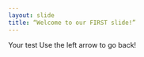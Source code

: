 ```yaml
--- 
layout: slide 
title: “Welcome to our FIRST slide!” 
--- 
```

Your test 
Use the left arrow to go back!
